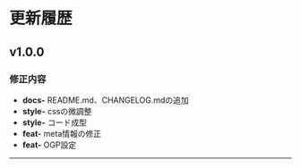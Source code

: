 # 更新履歴

## v1.0.0

### 修正内容
-   **docs-** README.md、CHANGELOG.mdの追加
-   **style-** cssの微調整
-   **style-** コード成型
-   **feat-** meta情報の修正
-   **feat-** OGP設定

---